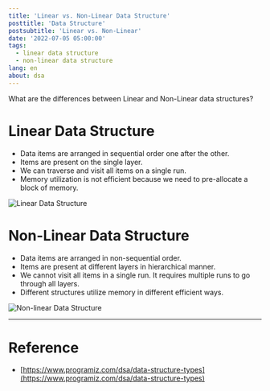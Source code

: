 ```yaml
---
title: 'Linear vs. Non-Linear Data Structure'
posttitle: 'Data Structure'
postsubtitle: 'Linear vs. Non-Linear'
date: '2022-07-05 05:00:00'
tags:
  - linear data structure
  - non-linear data structure
lang: en
about: dsa
---
```


What are the differences between Linear and Non-Linear data structures?

# Linear Data Structure

- Data items are arranged in sequential order one after the other.
- Items are present on the single layer.
- We can traverse and visit all items on a single run.
- Memory utilization is not efficient because we need to pre-allocate a block of memory.

![Linear Data Structure](/images/posts/linear-vs-non-linear/ilnear.svg)

# Non-Linear Data Structure

- Data items are arranged in non-sequential order.
- Items are present at different layers in hierarchical manner.
- We cannot visit all items in a single run. It requires multiple runs to go through all layers.
- Different structures utilize memory in different efficient ways.

![Non-linear Data Structure](/images/posts/linear-vs-non-linear/nonlinear.svg)

---

# Reference

- [https://www.programiz.com/dsa/data-structure-types](https://www.programiz.com/dsa/data-structure-types)
